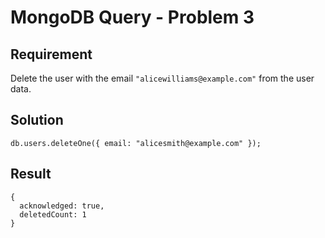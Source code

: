 # MongoDB Query - Problem 3

## Requirement

Delete the user with the email `"alicewilliams@example.com"` from the user data.

## Solution

```agg
db.users.deleteOne({ email: "alicesmith@example.com" });
```

## Result

```result
{
  acknowledged: true,
  deletedCount: 1
}
```
